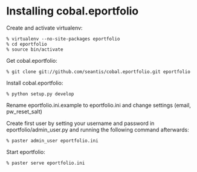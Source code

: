 Installing cobal.eportfolio
===========================

Create and activate virtualenv:

    % virtualenv --no-site-packages eportfolio
    % cd eportfolio
    % source bin/activate

Get cobal.eportfolio:

    % git clone git://github.com/seantis/cobal.eportfolio.git eportfolio

Install cobal.eportfolio:

    % python setup.py develop

Rename eportfolio.ini.example to eportfolio.ini and change settings (email, pw_reset_salt)

Create first user by setting your username and password in eportfolio/admin_user.py 
and running the following command afterwards:

    % paster admin_user eportfolio.ini

Start eportfolio:

    % paster serve eportfolio.ini